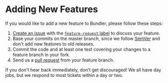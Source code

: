# Adding New Features

If you would like to add a new feature to Bundler, please follow these steps:

  1. [Create an issue](https://github.com/bundler/bundler/issues/new) with the [`feature-request` label](https://github.com/bundler/bundler/labels/type:%20feature-request) to discuss your feature.
  2. Base your commits on the master branch, since we follow [SemVer](http://semver.org) and don't add new features to old releases.
  3. Commit the code and at least one test covering your changes to a feature branch in your fork.
  4. Send us a [pull request](PULL_REQUESTS.md) from your feature branch.

If you don't hear back immediately, don’t get discouraged! We all have day jobs, but we respond to most tickets within a day or two.

